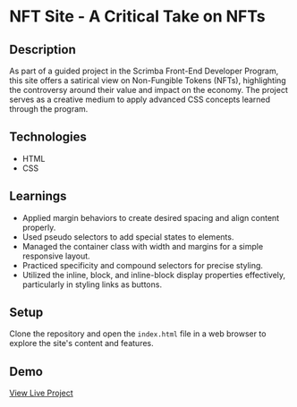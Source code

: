 # NFT Site - A Critical Take on NFTs

## Description
As part of a guided project in the Scrimba Front-End Developer Program, this site offers a satirical view on Non-Fungible Tokens (NFTs), highlighting the controversy around their value and impact on the economy. The project serves as a creative medium to apply advanced CSS concepts learned through the program.

## Technologies
- HTML
- CSS

## Learnings
- Applied margin behaviors to create desired spacing and align content properly.
- Used pseudo selectors to add special states to elements.
- Managed the container class with width and margins for a simple responsive layout.
- Practiced specificity and compound selectors for precise styling.
- Utilized the inline, block, and inline-block display properties effectively, particularly in styling links as buttons.

## Setup
Clone the repository and open the `index.html` file in a web browser to explore the site's content and features.

## Demo
[View Live Project](#)

